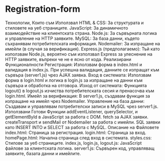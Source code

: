 # Registration-form
Технологии, Които съм Използвал
HTML & CSS: За структурата и стиловете на уеб страниците.
JavaScript: За динамичното взаимодействие на клиентската страна.
Node.js: За сървърната логика и управление на HTTP заявките.
MySQL: За база данни, където съхранявам потребителската информация.
Nodemailer: За изпращане на имейли (в случая за верификация).
Express.js (предполагаемо): Тъй като използвам Node.js, вероятно съм използвал Express за улеснение на HTTP заявките, въпреки че не е ясно от кода.
Реализирани Функционалности
Регистрация: Използвам форма в index.html и валидация в index.js. При успешна валидация, данните се изпращат към сървъра (server1.js) чрез AJAX заявка.
Вход в системата: Използвам форма в login.html и логика в login.js за изпращане на данни към сървъра и обработка на отговора.
Изход от системата: Функцията logout() в logout.js изчиства потребителската сесия и пренасочва към login.html.
Имейл за верификация: В server1.js, създавам функция за изпращане на имейл чрез Nodemailer.
Управление на база данни: Създавам и управлявам потребителски записи в MySQL чрез server1.js.
Използвани Готови Функции
addEventListener, querySelector, и getElementById в JavaScript за работа с DOM.
fetch за AJAX заявки.
createTransport и sendMail от Nodemailer за работа с имейли.
SQL заявки като INSERT INTO и SELECT за работа с MySQL.
Описание на Файловете
index.html: Страница за регистрация.
login.html: Страница за вход.
homePage.html: Начална страница след вход в системата.
styles.css: Стилове за уеб страниците.
index.js, login.js, logout.js: JavaScript файлове за клиентската логика.
server1.js: Сървърен код, управляващ заявките, базата данни и имейлите.
